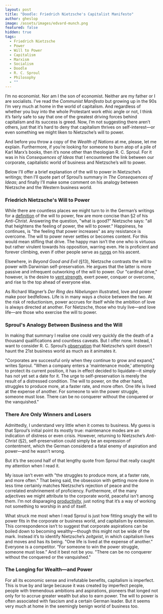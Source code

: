```yaml
---
layout: post
title: "Doodle: Friedrich Nietzsche's Capitalist Manifesto"
author: gheslop
image: /assets/images/edvard-munch.png
featured: false
hidden: true
tags:
  - Friedrich Nietzsche
  - Power
  - Will to Power
  - Capitalism
  - Marxism
  - Socialism
  - Doodle
  - R. C. Sproul
  - Philosophy
  - ""
---
```

I’m no economist. Nor am I the son of economist. Neither are my father or I are socialists. I’ve read the *Communist Manifesto* but growing up in the 90s I’m very much at home in the world of capitalism. And regardless of whether you buy into the whole Protestant work ethic angle or not, I think it’s fairly safe to say that one of the greatest driving forces behind capitalism and its success is greed. Now, I’m not suggesting there aren’t others, just that it’s hard to deny that capitalism thrives on self-interest—or even something we might liken to Nietzsche’s will to power.

And before you throw a copy of the *Wealth of Nations* at me, please, let me explain. Furthermore, if you’re looking for someone to burn atop of a pile of Karl Marx’s books, then it’s none other than theologian R. C. Sproul. For it was in his *Consequences of Ideas* that I encountered the link between our corporate, capitalistic world of business and Nietzsche’s will to power.

Below I’ll offer a brief explanation of the will to power in Nietzsche’s writings; then I’ll quote part of Sproul’s summary in *The Consequences of Ideas*; and finally I’ll make some comment on his analogy between Nietzsche and the Western business world.

### Friedrich Nietzsche's Will to Power

While there are countless places we might turn to in the German’s writings for a [definition](https://rekindle.co.za/content/2024-08-23-fridays-with-fred-nietzsche-dostoyevsky) of the will to power, few are more concise than §2 of his *Anti-Christ*. Answering the question, "what is good?" Nietzsche says: "all that heightens the feeling of power, the will to power." Happiness, he continues, is "the feeling that power increases" as any resistance is overcome. The will to power never settles or becomes content. For this would mean stifling that drive. The happy man isn’t the one who is virtuous but rather virulent towards his opposition, warring even. He is proficient and forever climbing, even if other people serve as [rungs](https://rekindle.co.za/content/2020-09-04-fridays-with-fred-friendship) on his ascent.

Elsewhere, in *Beyond Good and Evil* (§13), Nietzsche contrasts the will to power with Darwinian self-preservation. He argues that the latter is more passive and infrequent outworking of the will to power. Our "cardinal drive," however, is the desire to [vent strength](https://rekindle.co.za/content/2021-05-28-fridays-with-fred-perspectivism), exert power, conquer or overcome, and rise to the top ahead of everyone else.

As Richard Wagner’s *Der Ring des Nibelungen* illustrated, love and power make poor bedfellows. Life is in many ways a choice between the two. At the risk of reductionism, power accrues for itself while the ambition of love is always directed at another. For Nietzsche, those who truly live—and love life—are those who exercise the will to power.

### Sproul's Analogy Between Business and the Will

In making that summary I realise one could very quickly die the death of a thousand qualifications and countless caveats. But I offer none. Instead, I want to consider R. C. Sproul’s [observation](https://www.youtube.com/watch?v=mhJp8aBdImQ&list=PL_wopcEyf7iz2m8Z-SnggSrC4MTZ7NAY_&index=32) that Nietzsche’s spirit doesn’t haunt the 21st business world as much as it animates it.

"Corporates are successful only when they continue to grow and expand," writes Sproul. "When a company enters a 'maintenance mode,' attempting to protect its current position, it has in effect decided to liquidate—it simply has not yet set a date for it. The urge to self-preservation is merely the result of a distressed condition. The will to power, on the other hand, struggles to produce more, at a faster rate, and more often. One life is lived at the expense of another. For someone to win the power struggle, someone must lose. There can be no conquerer without the conquered or the vanquished."

### There Are Only Winners and Losers

Admittedly, I understand very little when it comes to business. My guess is that Sproul’s initial point its mostly true: maintenance modes are an indication of distress or even crisis. However, returning to Nietzsche’s *Anti-Christ* (§2), self-preservation could simply be an expression of contentment, which the German considered a fatal enemy of aspiration and power—and he wasn’t wrong.

But it’s the second half of that lengthy quote from Sproul that really caught my attention when I read it.

My issue isn’t even with "the struggles to produce more, at a faster rate, and more often." That being said, the obsession with getting more done in less time certainly matches Nietzsche’s rejection of peace and the correlated enshrinement of proficiency. Furthermore, of the many adjectives we might attribute to the corporate world, peaceful isn’t among them. I’m not disparaging [productivity](https://rekindle.co.za/content/2025-03-04-whats-best-next), just noting that it’s a way of working not something to worship in and of itself.

What struck me most when I read Sproul is just how fitting snugly the will to power fits in the corporate or business world, and capitalism by extension. This correspondence isn’t to suggest that corporate aspirations can be boiled down to becoming wealthy—though this might not be wide of the mark. Instead it’s to identify Nietzsche’s *zeitgeist*, in which capitalism lives and moves and has its being. "One life is lived at the expense of another." Everyone is a competitor. “For someone to win the power struggle, someone must lose.” And it best not be you. "There can be no conquerer without the conquered or the vanquished."

### The Longing for Wealth—and Power

For all its economic sense and irrefutable benefits, capitalism is imperfect. This is true by and large because it was created by imperfect people, people with tremendous ambitions and aspirations, pioneers that longed not only for to accrue greater wealth but also to earn power. The will to power is often associated with fascism and a certain German leader. But it seems very much at home in the seemingly benign world of business too.